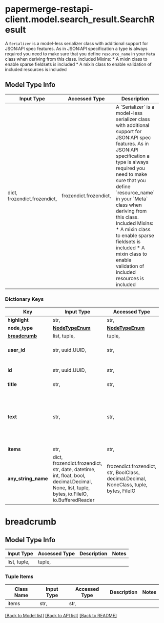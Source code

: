 # papermerge-restapi-client.model.search_result.SearchResult

A `Serializer` is a model-less serializer class with additional support for JSON:API spec features.  As in JSON:API specification a type is always required you need to make sure that you define `resource_name` in your `Meta` class when deriving from this class.  Included Mixins:  * A mixin class to enable sparse fieldsets is included * A mixin class to enable validation of included resources is included

## Model Type Info
Input Type | Accessed Type | Description | Notes
------------ | ------------- | ------------- | -------------
dict, frozendict.frozendict,  | frozendict.frozendict,  | A &#x60;Serializer&#x60; is a model-less serializer class with additional support for JSON:API spec features.  As in JSON:API specification a type is always required you need to make sure that you define &#x60;resource_name&#x60; in your &#x60;Meta&#x60; class when deriving from this class.  Included Mixins:  * A mixin class to enable sparse fieldsets is included * A mixin class to enable validation of included resources is included | 

### Dictionary Keys
Key | Input Type | Accessed Type | Description | Notes
------------ | ------------- | ------------- | ------------- | -------------
**highlight** | str,  | str,  |  | 
**node_type** | [**NodeTypeEnum**](NodeTypeEnum.md) | [**NodeTypeEnum**](NodeTypeEnum.md) |  | 
**[breadcrumb](#breadcrumb)** | list, tuple,  | tuple,  |  | 
**user_id** | str, uuid.UUID,  | str,  |  | value must be a uuid
**id** | str, uuid.UUID,  | str,  |  | value must be a uuid
**title** | str,  | str,  |  | 
**text** | str,  | str,  |  | [optional] if omitted the server will use the default value of ""
**items** | str,  | str,  |  | [optional] 
**any_string_name** | dict, frozendict.frozendict, str, date, datetime, int, float, bool, decimal.Decimal, None, list, tuple, bytes, io.FileIO, io.BufferedReader | frozendict.frozendict, str, BoolClass, decimal.Decimal, NoneClass, tuple, bytes, FileIO | any string name can be used but the value must be the correct type | [optional]

# breadcrumb

## Model Type Info
Input Type | Accessed Type | Description | Notes
------------ | ------------- | ------------- | -------------
list, tuple,  | tuple,  |  | 

### Tuple Items
Class Name | Input Type | Accessed Type | Description | Notes
------------- | ------------- | ------------- | ------------- | -------------
items | str,  | str,  |  | 

[[Back to Model list]](../../README.md#documentation-for-models) [[Back to API list]](../../README.md#documentation-for-api-endpoints) [[Back to README]](../../README.md)

